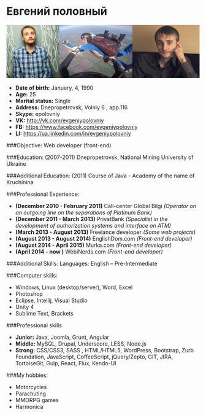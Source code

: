# Евгений половный
![my avatar][avatar] 

* **Date of birth:** January, 4, 1990
* **Age:** 25
* **Marital status:** Single
* **Address:**  Dnepropetrovsk, Volniy 6 , app.116
* **Skype:** epolovniy 
* **VK:** http://vk.com/evgeniypolovniy
* **FB:** https://www.facebook.com/evgeniypolovniy
* **LI:** https://ua.linkedin.com/in/evgeniypolovniy

###Objective:
Web developer (front-end)

###Education:
(2007-2011) Dnepropetrovsk, National Mining University of Ukraine


###Additional Education:
(2011) Course of Java - Academy of the name of Kruchinina

###Professional Experience:
- **(December 2010 - February 2011)** Call-center Global Bilgi *(Operator on an outgoing line on the separations of Platinum Bank)*
- **(December 2011 - March 2013)** PrivatBank *(Specialist in the development of authorization systems and interface on ATM)*
- **(March 2013 - August 2013)** Freelance developer *(Some web projects)*
- **(August 2013 - August 2014)** EnglishDom.com *(Front-end developer)*
- **(August 2014 - April 2015)** Murka.com *(Front-end developer)*
- **(April 2014 - now )** WebiNerds.com *(Front-end developer)*

###Additional Skills:
Languages: English – Pre-Intermediate

###Computer skills: 
- Windows, Linux (desktop/server), Word, Excel
- Photoshop 
- Eclipse, Intellij, Visual Studio
- Unity 4
- Sublime Text, Brackets

###Professional skills
- **Junior:** Java, Joomla, Grunt, Angular
- **Middle:** MySQL, Drupal, Underscore, LESS, Node.js
- **Strong:** CSS/CSS3, SASS , HTML/HTML5, WordPress, Bootstrap, Zurb Foundation, JavaScript, CoffeeScript, jQuery/Zepto, GIT, JIRA, TortoiseGit, Gulp,  React, Flux, Kendo-UI

###My hobbies:
- Motorcycles
- Parachuting
- MMORPG games
- Harmonica

[avatar]: https://github.com/EvgeniyPolovniy/resume/blob/master/img/ava.jpg
